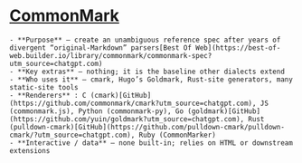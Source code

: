 # [CommonMark](https://commonmark.org/)
	- **Purpose** – create an unambiguous reference spec after years of divergent “original-Markdown” parsers[Best Of Web](https://best-of-web.builder.io/library/commonmark/commonmark-spec?utm_source=chatgpt.com)
	- **Key extras** – nothing; it is the baseline other dialects extend
	- **Who uses it** – cmark, Hugo’s Goldmark, Rust-site generators, many static-site tools
	- **Renderers** : C (cmark)[GitHub](https://github.com/commonmark/cmark?utm_source=chatgpt.com), JS (commonmark.js), Python (commonmark-py), Go (goldmark)[GitHub](https://github.com/yuin/goldmark?utm_source=chatgpt.com), Rust (pulldown-cmark)[GitHub](https://github.com/pulldown-cmark/pulldown-cmark/?utm_source=chatgpt.com), Ruby (CommonMarker)
	- **Interactive / data** – none built-in; relies on HTML or downstream extensions